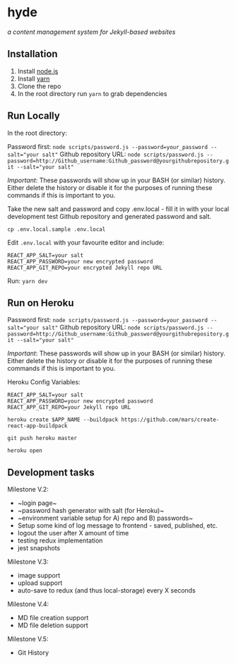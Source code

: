 # hyde
_a content management system for Jekyll-based websites_

## Installation

1. Install [node.js](https://nodejs.org/en/download/)
2. Install [yarn](https://yarnpkg.com/en/)
2. Clone the repo
3. In the root directory run `yarn` to grab dependencies

## Run Locally

In the root directory:

Password first:
`node scripts/password.js --password=your_password --salt="your salt"`
Github repository URL:
`node scripts/password.js --password=http://Github_username:Github_password@yourgithubrepository.git --salt="your salt"`

*Important*: These passwords will show up in your BASH (or similar) history.
Either delete the history or disable it for the purposes of running these commands
if this is important to you.

Take the new salt and password and copy .env.local - fill it in with your
local development test Github repository and generated password and salt.

`cp .env.local.sample .env.local`

Edit `.env.local` with your favourite editor and include:

```
REACT_APP_SALT=your salt
REACT_APP_PASSWORD=your new encrypted password
REACT_APP_GIT_REPO=your encrypted Jekyll repo URL
```

Run: `yarn dev`

## Run on Heroku

Password first:
`node scripts/password.js --password=your_password --salt="your salt"`
Github repository URL:
`node scripts/password.js --password=http://Github_username:Github_password@yourgithubrepository.git --salt="your salt"`

*Important*: These passwords will show up in your BASH (or similar) history.
Either delete the history or disable it for the purposes of running these commands
if this is important to you.

Heroku Config Variables:
```
REACT_APP_SALT=your salt
REACT_APP_PASSWORD=your new encrypted password
REACT_APP_GIT_REPO=your Jekyll repo URL
```

```
heroku create $APP_NAME --buildpack https://github.com/mars/create-react-app-buildpack

git push heroku master

heroku open

```

## Development tasks

Milestone V.2:

- ~login page~
- ~password hash generator with salt (for Heroku)~
- ~environment variable setup for A) repo and B) passwords~
- Setup some kind of log message to frontend - saved, published, etc.
- logout the user after X amount of time
- testing redux implementation
- jest snapshots

Milestone V.3:
- image support
- upload support
- auto-save to redux (and thus local-storage) every X seconds

Milestone V.4:
- MD file creation support
- MD file deletion support

Milestone V.5:
- Git History
